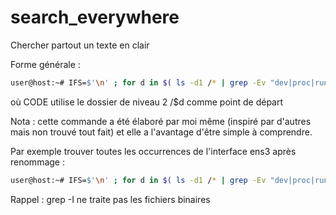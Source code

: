 # search_everywhere
Chercher partout un texte en clair

Forme générale :
```sh
user@host:~# IFS=$'\n' ; for d in $( ls -d1 /* | grep -Ev "dev|proc|run|sys" ) ; do CODE ; done ; unset IFS
```
où CODE utilise le dossier de niveau 2 /$d comme point de départ

Nota : cette commande a été élaboré par moi même (inspiré par d'autres mais non trouvé tout fait) et elle a l'avantage d'être simple à comprendre.

Par exemple trouver toutes les occurrences de l'interface ens3 après renommage :
```sh
user@host:~# IFS=$'\n' ; for d in $( ls -d1 /* | grep -Ev "dev|proc|run|sys" ) ; do grep -Ir ens3 /$d ; done ; unset IFS
```
Rappel :  grep -I ne traite pas les fichiers binaires
